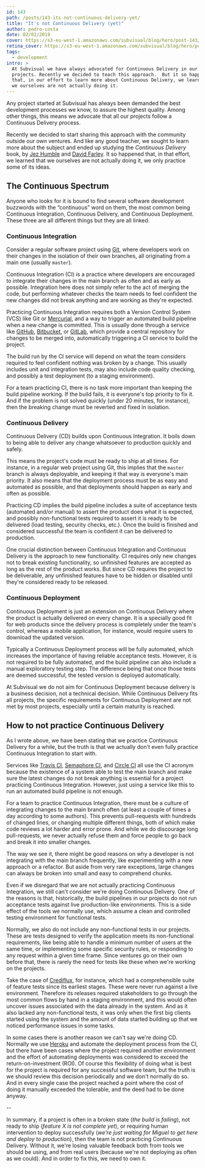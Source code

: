 ```yaml
---
id: 143
path: /posts/143-its-not-continuous-delivery-yet/
title: "It's not Continuous Delivery (yet)"
author: pedro-costa
date: 02/02/2019
cover: https://s3-eu-west-1.amazonaws.com/subvisual/blog/hero/post-143/gears-1920x1080.jpg
retina_cover: https://s3-eu-west-1.amazonaws.com/subvisual/blog/hero/post-143/gears-3840x2160.jpg
tags:
  - development
intro: >
  At Subvisual we have always advocated for Continuous Delivery in our
  projects. Recently we decided to teach this approach.  But it so happened
  that, in our effort to learn more about Continuous Delivery, we learned that
  we ourselves are not actually doing it.
---
```


Any project started at Subvisual has always been demanded the best development
processes we know, to assure the highest quality. Among other things, this
means we advocate that all our projects follow a Continuous Delivery process.

Recently we decided to start sharing this approach with the community outside
our own ventures. And like any good teacher, we sought to learn more about the
subject and ended up studying the _Continuous Delivery_ book, by [Jez
Humble][jez-humble] and [David Farley][david-farley].  It so happened that, in
that effort, we learned that we ourselves are not actually doing it, we only
practice some of its ideas.

## The Continuous Spectrum

Anyone who looks for it is bound to find several software development buzzwords
with the “continuous” word on them, the most common being Continuous
Integration, Continuous Delivery, and Continuous Deployment. These three are
all different things but they are all linked.

### Continuous Integration

Consider a regular software project using [Git][git], where developers work on
their changes in the isolation of their own branches, all originating from a
main one (usually `master`).

Continuous Integration (CI) is a practice where developers are encouraged to
integrate their changes in the main branch as often and as early as possible.
Integration here does not simply refer to the act of merging the code, but
performing whatever checks the team needs to feel confident the new changes did
not break anything and are working as they're expected.

Practicing Continuous Integration requires both a Version Control System (VCS)
like Git or [Mercurial][mercurial], and a way to trigger an automated build
pipeline when a new change is committed. This is usually done through a service
like [GitHub][github], [Bitbucket][bitbucket], or [GitLab][gitlab], which
provide a central repository for changes to be merged into, automatically
triggering a CI service to build the project.

The build run by the CI service will depend on what the team considers required
to feel confident nothing was broken by a change. This usually includes unit
and integration tests, may also include code quality checking, and possibly a
test deployment (to a staging environment).

For a team practicing CI, there is no task more important than keeping the
build pipeline working. If the build fails, it is everyone's top priority to
fix it. And if the problem is not solved quickly (under 20 minutes, for
instance), then the breaking change must be reverted and fixed in isolation.

### Continuous Delivery

Continuous Delivery (CD) builds upon Continuous Integration. It boils down to
being able to deliver any change whatsoever to production quickly and safely.

This means the project's code must be ready to ship at all times. For instance,
in a regular web project using Git, this implies that the `master` branch is
always deployable, and keeping it that way is everyone's main priority. It also
means that the deployment process must be as easy and automated as possible,
and that deployments should happen as early and often as possible.

Practicing CD implies the build pipeline includes a suite of acceptance tests
(automated and/or manual) to assert the product does what it is expected, and
possibly non-functional tests required to assert it is ready to be delivered
(load testing, security checks, etc.). Once the build is finished and considered
successful the team is confident it can be delivered to production.

One crucial distinction between Continuous Integration and Continuous Delivery
is the approach to new functionality. CI requires only new changes not to break
existing functionality, so unfinished features are accepted as long as the rest
of the product works. But since CD requires the project to be deliverable, any
unfinished features have to be hidden or disabled until they're considered
ready to be released.

### Continuous Deployment

Continuous Deployment is just an extension on Continuous Delivery where the
product is actually delivered on every change. It is a specially good fit for
web products since the delivery process is completely under the team's control,
whereas a mobile application, for instance, would require users to download the
updated version.

Typically a Continuous Deployment process will be fully automated, which
increases the importance of having reliable acceptance tests. However, it is
not required to be fully automated, and the build pipeline can also include a
manual exploratory testing step. The difference being that once those tests are
deemed successful, the tested version is deployed automatically.

At Subvisual we do not aim for Continuous Deployment because delivery is a
business decision, not a technical decision. While Continuous Delivery fits all
projects, the specific requirements for Continuous Deployment are not met by
most projects, especially until a certain maturity is reached.

## How to not practice Continuous Delivery

As I wrote above, we have been stating that we practice Continuous Delivery for
a while, but the truth is that we actually don't even fully practice Continuous
Integration to start with.

Services like [Travis CI][travis-ci], [Semaphore CI][semaphore-ci], and [Circle
CI][circle-ci] all use the CI acronym because the existence of a system able to
test the main branch and make sure the latest changes do not break anything is
essential for a project practicing Continuous Integration. However, just using
a service like this to run an automated build pipeline is not enough.

For a team to practice Continuous Integration, there must be a culture of
integrating changes to the main branch often (at least a couple of times a day
according to some authors). This prevents pull-requests with hundreds of
changed lines, or changing multiple different things, both of which make code
reviews a lot harder and error prone. And while we do discourage long
pull-requests, we never actually refuse them and force people to go back and
break it into smaller changes.

The way we see it, there might be good reasons on why a developer is not
integrating with the main branch frequently, like experimenting with a new
approach or a refactor. But aside from very rare exceptions, large changes can
always be broken into small and easy to comprehend chunks.

Even if we disregard that we are not actually practicing Continuous
Integration, we still can't consider we're doing Continuous Delivery. One of
the reasons is that, historically, the build pipelines in our projects do not
run acceptance tests against live production-like environments. This is a side
effect of the tools we normally use, which assume a clean and controlled
testing environment for functional tests.

Normally, we also do not include any non-functional tests in our projects.
These are tests designed to verify the application meets its non-functional
requirements, like being able to handle a minimum number of users at the same
time, or implementing some specific security rules, or responding to any
request within a given time frame. Since ventures go on their own before that,
there is rarely the need for tests like these when we're working on the
projects.

Take the case of [Crediflux][crediflux], for instance, which had a
comprehensible suite of feature tests since its earliest stages. These were
never run against a live environment. Therefore its releases required
stakeholders to go through the most common flows by hand in a staging
environment, and this would often uncover issues associated with the data
already in the system. And as it also lacked any non-functional tests, it was
only when the first big clients started using the system and the amount of data
started building up that we noticed performance issues in some tasks.

In some cases there is another reason we can't say we're doing CD. Normally we
use [Heroku][heroku] and automate the deployment process from the CI, but there
have been cases where the project required another environment and the effort
of automating deployments was considered to exceed the return-on-investment
(ROI). Of course this flexibility of doing what is best for the project is
required for any successful software team, but the truth is we should review
this decision periodically and we don't normally do so. And in every single
case the project reached a point where the cost of doing it manually exceeded
the tolerable, and the deed had to be done anyway.

--

In summary, if a project is often in a broken state (_the build is failing_),
not ready to ship (_feature X is not complete yet_), or requiring human
intervention to deploy successfully (_we're just waiting for Miguel to get here
and deploy to production_), then the team is not practicing Continuous
Delivery.  Without it, we're losing valuable feedback both from tools we should
be using, and from real users (because we're not deploying as often as we
could). And in order to fix this, we need to own it.



[bitbucket]: https://bitbucket.org/
[circle-ci]: https://circleci.com/
[crediflux]: https://www.crediflux.pt/
[david-farley]: http://www.davefarley.net/
[git]: https://git-scm.com/
[github]: https://github.com/
[gitlab]: https://gitlab.com/
[heroku]: https://www.heroku.com/
[jez-humble]: https://www.continuousdelivery.com
[mercurial]: https://www.mercurial-scm.org/
[semaphore-ci]: https://semaphoreci.com/
[travis-ci]: https://travis-ci.org/
